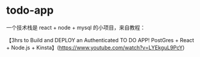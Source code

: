 # todo-app
一个技术栈是 react + node + mysql 的小项目，来自教程：

【3hrs to Build and DEPLOY an Authenticated TO DO APP! PostGres + React + Node.js + Kinsta】(https://www.youtube.com/watch?v=LYEkguL9PcY)
